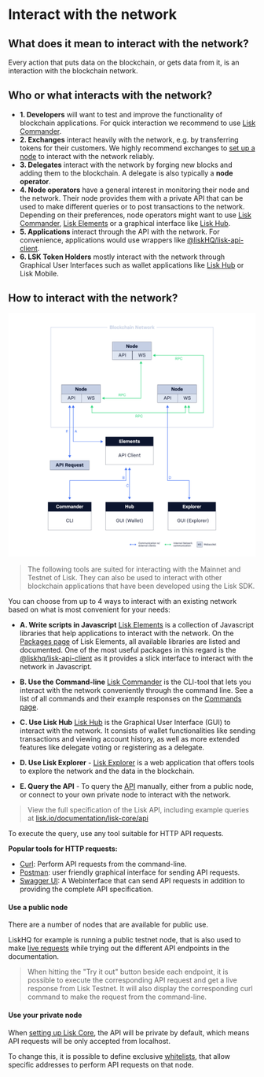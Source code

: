 # Interact with the network

## What does it mean to interact with the network?
Every action that puts data on the blockchain, or gets data from it, is an interaction with the blockchain network. 


## Who or what interacts with the network?

- __1. Developers__ will want to test and improve the functionality of blockchain applications. For quick interaction we recommend to use [Lisk Commander](#a-use-the-command-line).
- __2. Exchanges__ interact heavily with the network, e.g. by transferring tokens for their customers. We highly recommend exchanges to [set up  a node](maintain-node.md) to interact with the network reliably.
- __3. Delegates__ interact with the network by forging new blocks and adding them to the blockchain. A delegate is also typically a __node operator__.
- __4. Node operators__ have a general interest in monitoring their node and the network. Their node provides them with a private API that can be used to make different queries or to post transactions to the network. Depending on their preferences, node operators might want to use [Lisk Commander](#a-use-the-command-line), [Lisk Elements](#b-write-scripts-in-javascript) or a graphical interface like [Lisk Hub](#c-use-lisk-hub).
- __5. Applications__ interact through the API with the network. For convenience, applications would use wrappers like [@liskHQ/lisk-api-client](../lisk-sdk/lisk-elements/packages/api-client.md). 
- __6. LSK Token Holders__ mostly interact with the network through Graphical User Interfaces such as wallet applications like [Lisk Hub](https://lisk.io/hub) or Lisk Mobile.


## How to interact with the network?

![Network Interaction](assets/network_interaction.png)

> The following tools are suited for interacting with the Mainnet and Testnet of Lisk. They can also be used to interact with other blockchain applications that have been developed using the Lisk SDK.

You can choose from up to 4 ways to interact with an existing network based on what is most convenient for your needs:

- __A. Write scripts in Javascript__ [Lisk Elements](../lisk-sdk/lisk-elements/introduction.md) is a collection of Javascript libraries that help applications to interact with the network. On the [Packages page](../lisk-sdk/lisk-elements/packages.md) of Lisk Elements, all available libraries are listed and documented. One of the most useful packages in this regard is the [@liskhq/lisk-api-client](../lisk-sdk/lisk-elements/packages/api-client.md) as it provides a slick interface to interact with the network in Javascript.

- __B. Use the Command-line__ [Lisk Commander](../lisk-sdk/lisk-commander/introduction.md) is the CLI-tool that lets you interact with the network conveniently through the command line. See a list of all commands and their example responses on the [Commands page](../lisk-sdk/lisk-commander/user-guide/commands.md).

- __C. Use Lisk Hub__ [Lisk Hub](https://lisk.io/hub) is the Graphical User Interface (GUI) to interact with the network. It consists of wallet functionalities like sending transactions and viewing account history, as well as more extended features like delegate voting or registering as a delegate.

- __D. Use Lisk Explorer__ - [Lisk Explorer](https://explorer.lisk.io/)  is a web application that offers tools to explore the network and the data in the blockchain.

- __E. Query the API__ - To query the [API](https://lisk.io/documentation/lisk-core/api) manually, either from a public node, or connect to your own private node to interact with the network.

> View the full specification of the Lisk API, including example queries at [lisk.io/documentation/lisk-core/api](https://lisk.io/documentation/lisk-core/api)

To execute the query,  use any tool suitable for HTTP API requests.

__Popular tools for HTTP requests:__

- [Curl](https://curl.haxx.se/): Perform API requests from the command-line.
- [Postman](https://www.getpostman.com/): user friendly graphical interface for sending API requests.
- [Swagger UI](https://lisk.io/documentation/lisk-core/api): A Webinterface that can send API requests in addition to providing the complete API specification.

#### Use a public node

There are a number of nodes that are available for public use.

LiskHQ for example is running a public testnet node, that is also used to make [live requests](https://lisk.io/documentation/lisk-core/api) while trying out the different API endpoints in the documentation.

> When hitting the "Try it out" button beside each endpoint, it is possible to execute the corresponding API request and get a live response from Lisk Testnet.
> It will also display the corresponding curl command to make the request from the command-line.

#### Use your private node

When [setting up Lisk Core](maintain-node.md), the API will be private by default, which means API requests will be only accepted from localhost.

To change this, it is possible to define exclusive [whitelists](../lisk-core/configuration#api-access-control), that allow specific addresses to perform API requests on that node.
